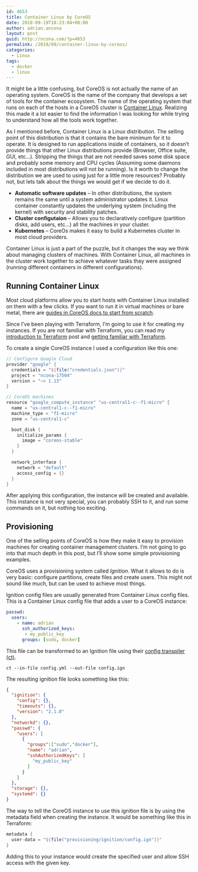 ```yaml
---
id: 4653
title: Container Linux by CoreOS
date: 2018-09-19T18:23:04+00:00
author: adrian.ancona
layout: post
guid: http://ncona.com/?p=4653
permalink: /2018/09/container-linux-by-coreos/
categories:
  - Linux
tags:
  - docker
  - linux
---
```

It might be a little confusing, but CoreOS is not actually the name of an operating system. CoreOS is the name of the company that develops a set of tools for the container ecosystem. The name of the operating system that runs on each of the hosts in a CoreOS cluster is [Container Linux](https://coreos.com/os/docs/latest). Realizing this made it a lot easier to find the information I was looking for while trying to understand how all the tools work together.

As I mentioned before, Container Linux is a Linux distribution. The selling point of this distribution is that it contains the bare minimum for it to operate. It is designed to run applications inside of containers, so it doesn&#8217;t provide things that other Linux distributions provide (Browser, Office suite, GUI, etc&#8230;). Stripping the things that are not needed saves some disk space and probably some memory and CPU cycles (Assuming some daemons included in most distributions will not be running). Is it worth to change the distribution we are used to using just for a little more resources? Probably not, but lets talk about the things we would get if we decide to do it.

  * **Automatic software updates** &#8211; In other distributions, the system remains the same until a system administrator updates it. Linux container constantly updates the underlying system (including the kernel) with security and stability patches.
  * **Cluster configutaion** &#8211; Allows you to declaratively configure (partition disks, add users, etc&#8230;) all the machines in your cluster.
  * **Kubernetes** &#8211; CoreOs makes it easy to build a Kubernetes cluster in most cloud providers.

<!--more-->

Container Linux is just a part of the puzzle, but it changes the way we think about managing clusters of machines. With Container Linux, all machines in the cluster work together to achieve whatever tasks they were assigned (running different containers in different configurations).

## Running Container Linux

Most cloud platforms allow you to start hosts with Container Linux installed on them with a few clicks. If you want to run it in virtual machines or bare metal, there are [guides in CoreOS docs to start from scratch](https://coreos.com/os/docs/latest/).

Since I&#8217;ve been playing with Terraform, I&#8217;m going to use it for creating my instances. If you are not familiar with Terraform, you can read my [introduction to Terraform](https://ncona.com/2018/05/terraform/) post and [getting familiar with Terraform](https://ncona.com/2018/07/getting-familiar-with-terraform/).

To create a single CoreOS instance I used a configuration like this one:

```groovy
// Configure Google Cloud
provider "google" {
  credentials = "${file("credentials.json")}"
  project = "ncona-17504"
  version = "~> 1.13"
}

// CoreOS machines
resource "google_compute_instance" "us-central1-c--f1-micro" {
  name = "us-central1-c--f1-micro"
  machine_type = "f1-micro"
  zone = "us-central1-c"

  boot_disk {
    initialize_params {
      image = "coreos-stable"
    }
  }

  network_interface {
    network = "default"
    access_config = {}
  }
}
```

After applying this configuration, the instance will be created and available. This instance is not very special, you can probably SSH to it, and run some commands on it, but nothing too exciting.

## Provisioning

One of the selling points of CoreOS is how they make it easy to provision machines for creating container management clusters. I&#8217;m not going to go into that much depth in this post, but I&#8217;ll show some simple provisioning examples.

CoreOS uses a provisioning system called _Ignition_. What it allows to do is very basic: configure partitions, create files and create users. This might not sound like much, but can be used to achieve most things.

Ignition config files are usually generated from Container Linux config files. This is a Container Linux config file that adds a user to a CoreOS instance:

```yml
passwd:
  users:
    - name: adrian
      ssh_authorized_keys:
       - my_public_key
      groups: [sudo, docker]
```

This file can be transformed to an Ignition file using their [config transpiler (ct)](https://github.com/coreos/container-linux-config-transpiler/releases).

```
ct --in-file config.yml --out-file config.ign
```

The resulting ignition file looks something like this:

```json
{
  "ignition": {
    "config": {},
    "timeouts": {},
    "version": "2.1.0"
  },
  "networkd": {},
  "passwd": {
    "users": [
      {
        "groups":["sudo","docker"],
        "name": "adrian",
        "sshAuthorizedKeys": [
          "my_public_key"
        ]
      }
    ]
  },
  "storage": {},
  "systemd": {}
}
```

The way to tell the CoreOS instance to use this ignition file is by using the metadata field when creating the instance. It would be something like this in Terraform:

```groovy
metadata {
  user-data = "${file("provisioning/ignition/config.ign")}"
}
```

Adding this to your instance would create the specified user and allow SSH access with the given key.
